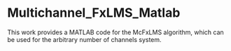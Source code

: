 # Multichannel_FxLMS_Matlab
This work provides a MATLAB code for the McFxLMS algorithm, which can be used for the arbitrary number of channels system.
